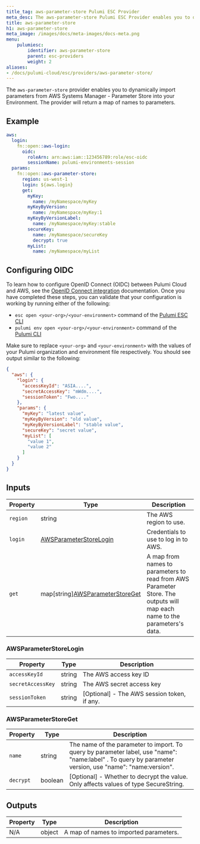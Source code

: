 ```yaml
---
title_tag: aws-parameter-store Pulumi ESC Provider
meta_desc: The aws-parameter-store Pulumi ESC Provider enables you to dynamically import parameters from AWS Systems Manager - Parameter Store.
title: aws-parameter-store
h1: aws-parameter-store
meta_image: /images/docs/meta-images/docs-meta.png
menu:
    pulumiesc:
        identifier: aws-parameter-store
        parent: esc-providers
        weight: 2
aliases:
- /docs/pulumi-cloud/esc/providers/aws-parameter-store/
---
```


The `aws-parameter-store` provider enables you to dynamically import parameters from AWS Systems Manager - Parameter Store into your Environment. The provider will return a map of names to parameters.

## Example

```yaml
aws:
  login:
    fn::open::aws-login:
      oidc:
        roleArn: arn:aws:iam::123456789:role/esc-oidc
        sessionName: pulumi-environments-session
  params:
    fn::open::aws-parameter-store:
      region: us-west-1
      login: ${aws.login}
      get:
        myKey:
          name: /myNamespace/myKey
        myKeyByVersion:
          name: /myNamespace/myKey:1
        myKeyByVersionLabel:
          name: /myNamespace/myKey:stable
        secureKey:
          name: /myNamespace/secureKey
          decrypt: true
        myList:
          name: /myNamespace/myList

```

## Configuring OIDC

To learn how to configure OpenID Connect (OIDC) between Pulumi Cloud and AWS, see the [OpenID Connect integration](/docs/pulumi-cloud/oidc/provider/aws/) documentation. Once you have completed these steps, you can validate that your configuration is working by running either of the following:

* `esc open <your-org>/<your-environment>` command of the [Pulumi ESC CLI](/docs/esc-cli/)
* `pulumi env open <your-org>/<your-environment>` command of the [Pulumi CLI](/docs/install/)

Make sure to replace `<your-org>` and `<your-environment>` with the values of your Pulumi organization and environment file respectively. You should see output similar to the following:

```json
{
  "aws": {
    "login": {
      "accessKeyId": "ASIA....",
      "secretAccessKey": "mWdm....",
      "sessionToken": "Fwo...."
    },
    "params": {
      "myKey": "latest value",
      "myKeyByVersion": "old value",
      "myKeyByVersionLabel": "stable value",
      "secureKey": "secret value",
      "myList": [
        "value 1",
        "value 2"
      ]
    }
  }
}
```

## Inputs

| Property | Type                                       | Description                                                                                                                             |
|----------|--------------------------------------------|-----------------------------------------------------------------------------------------------------------------------------------------|
| `region` | string                                                   | The AWS region to use.                                                                                                    |
| `login`  | [AWSParameterStoreLogin](#awsparameterstorelogin)        | Credentials to use to log in to AWS.                                                                                      |
| `get`    | map[string][AWSParameterStoreGet](#awsparameterstoreget) | A map from names to parameters to read from AWS Parameter Store. The outputs will map each name to the parameters's data. |

### AWSParameterStoreLogin

| Property          | Type   | Description                                 |
|-------------------|--------|---------------------------------------------|
| `accessKeyId`     | string | The AWS access key ID                       |
| `secretAccessKey` | string | The AWS secret access key                   |
| `sessionToken`    | string | [Optional] - The AWS session token, if any. |

### AWSParameterStoreGet

| Property       | Type   | Description                                                                                                                                         |
|----------------|--------|-----------------------------------------------------------------------------------------------------------------------------------------------------|
| `name`     | string | The name of the parameter to import. To query by parameter label, use "name": "name:label" . To query by parameter version, use "name": "name:version". |
| `decrypt`    | boolean | [Optional] - Whether to decrypt the value.  Only affects values of type SecureString.                                                                |

## Outputs

| Property | Type   | Description                            |
|----------|--------|----------------------------------------|
| N/A      | object | A map of names to imported parameters. |
